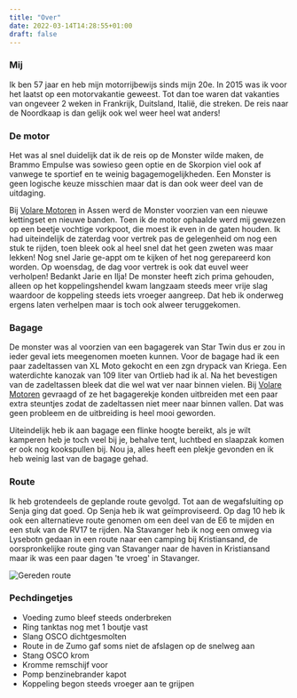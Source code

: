 ```yaml
---
title: "Over"
date: 2022-03-14T14:28:55+01:00
draft: false
---
```

### Mij
Ik ben 57 jaar en heb mijn motorrijbewijs sinds mijn 20e.
In 2015 was ik voor het laatst op een motorvakantie geweest. Tot dan toe waren dat vakanties
van ongeveer 2 weken in Frankrijk, Duitsland, Italië, die streken.
De reis naar de Noordkaap is dan gelijk ook wel weer heel wat anders!

### De motor
Het was al snel duidelijk dat ik de reis op de Monster wilde maken, de Brammo Empulse was sowieso geen
optie en de Skorpion viel ook af vanwege te sportief en te weinig bagagemogelijkheden. Een Monster is
geen logische keuze misschien maar dat is dan ook weer deel van de uitdaging.

Bij <a href="https://volaremotoren.nl/" target="_blank">
Volare Motoren</a> in Assen werd de Monster voorzien van een nieuwe kettingset en nieuwe banden.
Toen ik de motor ophaalde werd mij gewezen op een beetje vochtige vorkpoot, die moest ik even in
de gaten houden.
Ik had uiteindelijk de zaterdag voor vertrek pas de gelegenheid om nog een stuk te rijden, toen bleek ook al heel
snel dat het geen zweten was maar lekken! Nog snel Jarie ge-appt om te kijken of het nog gerepareerd kon
worden. Op woensdag, de dag voor vertrek is ook dat euvel weer verholpen!
Bedankt Jarie en Ilja!
De monster heeft zich prima gehouden, alleen op het koppelingshendel kwam langzaam steeds meer vrije slag
waardoor de koppeling steeds iets vroeger aangreep. Dat heb ik onderweg ergens laten verhelpen maar is toch
ook alweer teruggekomen. 

### Bagage
De monster was al voorzien van een bagagerek van Star Twin dus er zou in ieder geval iets meegenomen moeten kunnen.
Voor de bagage had ik een paar zadeltassen van XL Moto gekocht en een zgn drypack van Kriega. Een waterdichte
kanozak van 109 liter van Ortlieb had ik al. Na het bevestigen van de zadeltassen bleek dat die wel wat ver naar binnen
vielen.
Bij <a href="https://volaremotoren.nl/" target="_blank">
Volare Motoren</a> gevraagd of ze het bagagerekje konden uitbreiden met een paar extra steuntjes zodat de
zadeltassen niet meer naar binnen vallen. Dat was geen probleem en de uitbreiding is heel mooi geworden.

Uiteindelijk heb ik aan bagage een flinke hoogte bereikt, als je wilt kamperen heb je toch veel bij je, behalve tent, luchtbed
en slaapzak komen er ook nog kookspullen bij. Nou ja, alles heeft een plekje gevonden en ik heb weinig last
van de bagage gehad.


### Route
Ik heb grotendeels de geplande route gevolgd. Tot aan de wegafsluiting op Senja ging dat goed. Op Senja
heb ik wat geïmproviseerd.
Op dag 10 heb ik ook een alternatieve route genomen om een deel van de E6 te
mijden en een stuk van de RV17 te rijden.
Na Stavanger heb ik nog een omweg via Lysebotn gedaan in een route naar een camping bij
Kristiansand, de oorspronkelijke route ging van Stavanger naar de haven in Kristiansand maar ik was een
paar dagen 'te vroeg' in Stavanger.

![Gereden route](/images/kaart-all.jpg "Gereden route")

### Pechdingetjes
- Voeding zumo bleef steeds onderbreken
- Ring tanktas nog met 1 boutje vast
- Slang OSCO dichtgesmolten
- Route in de Zumo gaf soms niet de afslagen op de snelweg aan
- Stang OSCO krom
- Kromme remschijf voor
- Pomp benzinebrander kapot
- Koppeling begon steeds vroeger aan te grijpen
